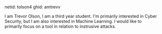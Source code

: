 netid: tolson4
ghid: amtrevv

I am Trevor Olson, I am a third year student. I'm primarily interested in Cyber Security, but I am also interested in Machine Learning. I would like to primarily focus on a tool in relation to instrusive attacks.

